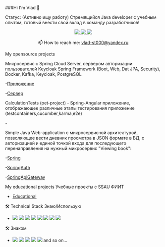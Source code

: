 ###Hi I'm Vlad 👋

Статус: (Активно ищу работу) Стремящийся Java developer с учебным опытом, готовый внести свой вклад в команду разработчиков!

<p align='center'>
   <a href="https://vk.com/nigrum_martii">
       <img src="https://img.shields.io/badge/VK-0077FF?style=for-the-badge&logo=vk&logoColor=WHITE"/>
   </a>
   <a href="https://join.skype.com/invite/NHeWyc6PyLNa">
       <img src="https://img.shields.io/badge/Skype-00AFF0?style=for-the-badge&logo=skype&logoColor=WHITE"/>
   </a>
   <a href="https://t.me/TaarMaan">
       <img src="https://img.shields.io/badge/Telegram-26A5E4?style=for-the-badge&logo=telegram&logoColor=WHITE"/>
   </a>
<p align='center'>
   📫 How to reach me: <a href='mailto:vlad-st000@yandex.ru'>vlad-st000@yandex.ru</a>
</p>

My opensource projects

Микросервис с Spring Cloud Server, сервером авторизации пользователей Keycloak
Spring Framework (Boot, Web, Dat JPA, Security), Docker, Kafka, Keycloak, PostgreSQL

-[Приложение](https://github.com/TaarMaan/CompanyMicrosrvices)

-[Сервер](https://github.com/TaarMaan/Configuration)

CalculationTests (pet-project) - Spring-Angular приложение, отображающее различные этапы тестирования приложение (testcontainers,cucumber,karma,e2e)

-[](https://github.com/TaarMaan/CalculationTests)

Simple Java Web-application с микросервисной архитектурой, позволяющее вести дневник просмотра в JSON формате в БД, с авторизацией и единой точкой входа для последующего перенаправления на нужный микросервис "Viewing book": 

-[Spring](https://github.com/TaarMaan/Spring)

-[SpringAuth](https://github.com/TaarMaan/SpringAuth)

-[SpringApiGateway](https://github.com/TaarMaan/SpringApiGateway)


My educational projects
Учебные проекты с SSAU ФИИТ
- [Educational](https://github.com/TaarMaan/Magistr_Studies)


🛠 Technical Stack
Знаю/Использую
- <img src="https://img.shields.io/badge/Java-BLACK?style=for-the-badge&logo=Spring&logoColor=32CD32"/> <img src="https://img.shields.io/badge/PostgreSQL-BLACK?style=for-the-badge&logo=postgresql&logoColor=4169E1"/> <img src="https://img.shields.io/badge/Maven-BLACK?style=for-the-badge&logo=apachemaven&logoColor=FF0000"/> <img src="https://img.shields.io/badge/Docker-BLACK?style=for-the-badge&logo=docker&logoColor=2496ED"/> <img src="https://img.shields.io/badge/Spring Framework-BLACK?style=for-the-badge&logo=spring&logoColor=32CD32"/> <img src="https://img.shields.io/badge/Postman-BLACK?style=for-the-badge&logo=postman&logoColor=FF6C37"/> <img src="https://img.shields.io/badge/JUint5-BLACK?style=for-the-badge&logo=junit5&logoColor=25A162"/> <img src="https://img.shields.io/badge/FlyWay-BLACK?style=for-the-badge&logo=flyway&logoColor=2496ED"/>

🛠 Знаком
- <img src="https://img.shields.io/badge/HTML-BLACK?style=for-the-badge&logo=html5&logoColor=E34F26"/> <img src="https://img.shields.io/badge/CSS-BLACK?style=for-the-badge&logo=css3&logoColor=1572B6"/> <img src="https://img.shields.io/badge/GitHub-BLACK?style=for-the-badge&logo=github&logoColor=WHITE"/> <img src="https://img.shields.io/badge/Git-BLACK?style=for-the-badge&logo=git&logoColor=WHITE"/> <img src="https://img.shields.io/badge/Kubernetes-BLACK?style=for-the-badge&logo=kubernetes&logoColor=326CE5"/> 
and so on...


<div align="center" style="margin: 40px 0">
   <a href="https://github.com/TaarMaan/github-profile-views-counter"></a>
</div>
